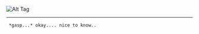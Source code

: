 ![Alt Tag](https://files.catbox.moe/u6wtdd.jpg)
____________________________________________
     *gasp...* okay.... nice to know..
